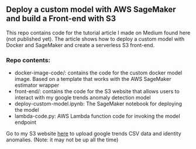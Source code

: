 ## Deploy a custom model with AWS SageMaker and build a Front-end with S3
This repo contains code for the tutorial article I made on Medium found here (not published yet). The article shows how to deploy a custom model with Docker and SageMaker and create a serverless S3 front-end.


### Repo contents:
- docker-image-code/: contains the code for the custom docker model image. Based on a template that works with the AWS SageMaker estimator wrapper
- front-end/: contains the code for the S3 website that allows users to interact with my google trends anomaly detection model
- deploy-custom-model.ipynb: The SageMaker notebook for deploying the model
- lambda-code.py: AWS Lambda function code for invoking the model endpoint

Go to my S3 website [here](http://www.google-trends-anomaly-detection.com.s3-website.us-east-2.amazonaws.com/) to upload google trends CSV data and identity anomalies. (Note: it may not be up all the time)
